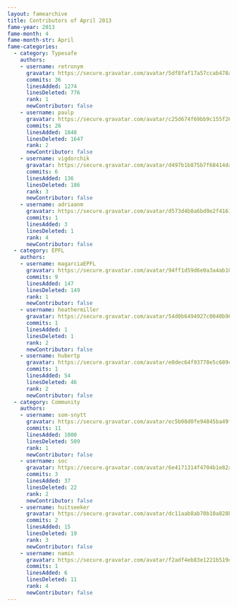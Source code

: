 ```yaml
---
layout: famearchive
title: Contributors of April 2013
fame-year: 2013
fame-month: 4
fame-month-str: April
fame-categories:
  - category: Typesafe
    authors:
    - username: retronym
      gravatar: https://secure.gravatar.com/avatar/5df8faf17a57ccab478a9b8056862fc3?s=60&d=https://a248.e.akamai.net/assets.github.com%2Fimages%2Fgravatars%2Fgravatar-user-420.png
      commits: 36
      linesAdded: 1274
      linesDeleted: 776
      rank: 1
      newContributor: false
    - username: paulp
      gravatar: https://secure.gravatar.com/avatar/c25d674f69bb9c155f265a7482712be4?s=60&d=https://a248.e.akamai.net/assets.github.com%2Fimages%2Fgravatars%2Fgravatar-user-420.png
      commits: 26
      linesAdded: 1848
      linesDeleted: 1647
      rank: 2
      newContributor: false
    - username: vigdorchik
      gravatar: https://secure.gravatar.com/avatar/d497b1b875b7f68414daff74485b8501?s=60&d=https://a248.e.akamai.net/assets.github.com%2Fimages%2Fgravatars%2Fgravatar-user-420.png
      commits: 6
      linesAdded: 136
      linesDeleted: 186
      rank: 3
      newContributor: false
    - username: adriaanm
      gravatar: https://secure.gravatar.com/avatar/d573d4b8a6bd9e2f41611d8d566c533e?s=60&d=https://a248.e.akamai.net/assets.github.com%2Fimages%2Fgravatars%2Fgravatar-user-420.png
      commits: 1
      linesAdded: 3
      linesDeleted: 1
      rank: 4
      newContributor: false
  - category: EPFL
    authors:
    - username: magarciaEPFL
      gravatar: https://secure.gravatar.com/avatar/94ff1d59d6e0a3a4ab10c80ab12bfeed?s=60&d=https://a248.e.akamai.net/assets.github.com%2Fimages%2Fgravatars%2Fgravatar-user-420.png
      commits: 9
      linesAdded: 147
      linesDeleted: 149
      rank: 1
      newContributor: false
    - username: heathermiller
      gravatar: https://secure.gravatar.com/avatar/54d0b6494927c0040b96ed327202e8dc?s=60&d=https://a248.e.akamai.net/assets.github.com%2Fimages%2Fgravatars%2Fgravatar-user-420.png
      commits: 1
      linesAdded: 1
      linesDeleted: 1
      rank: 2
      newContributor: false
    - username: hubertp
      gravatar: https://secure.gravatar.com/avatar/e0dec64f93778e5c689c3873078a406f?s=60&d=https://a248.e.akamai.net/assets.github.com%2Fimages%2Fgravatars%2Fgravatar-user-420.png
      commits: 1
      linesAdded: 54
      linesDeleted: 46
      rank: 2
      newContributor: false
  - category: Community
    authors:
    - username: som-snytt
      gravatar: https://secure.gravatar.com/avatar/ec5b08d0fe94845ba49fd4a263c7d99d?s=60&d=https://a248.e.akamai.net/assets.github.com%2Fimages%2Fgravatars%2Fgravatar-user-420.png
      commits: 11
      linesAdded: 1000
      linesDeleted: 509
      rank: 1
      newContributor: false
    - username: soc
      gravatar: https://secure.gravatar.com/avatar/6e4171314f4704b1e82aa4e5d9067e92?s=60&d=https://a248.e.akamai.net/assets.github.com%2Fimages%2Fgravatars%2Fgravatar-user-420.png
      commits: 3
      linesAdded: 37
      linesDeleted: 22
      rank: 2
      newContributor: false
    - username: huitseeker
      gravatar: https://secure.gravatar.com/avatar/dc11aab8ab70b10a828b5ee4735183e8?s=60&d=https://a248.e.akamai.net/assets.github.com%2Fimages%2Fgravatars%2Fgravatar-user-420.png
      commits: 2
      linesAdded: 15
      linesDeleted: 19
      rank: 3
      newContributor: false
    - username: namin
      gravatar: https://secure.gravatar.com/avatar/f2adf4eb83e1221b519d23bf0bdc98d2?s=60&d=https://a248.e.akamai.net/assets.github.com%2Fimages%2Fgravatars%2Fgravatar-user-420.png
      commits: 1
      linesAdded: 6
      linesDeleted: 11
      rank: 4
      newContributor: false
---
```

